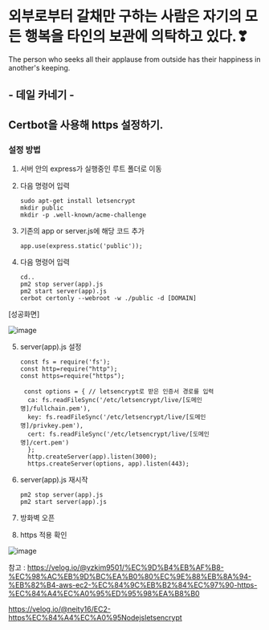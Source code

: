 # 외부로부터 갈채만 구하는 사람은 자기의 모든 행복을 타인의 보관에 의탁하고 있다.❣

The person who seeks all their applause from outside has their happiness in another's keeping.

## - 데일 카네기 -

## Certbot을 사용해 https 설정하기.

### 설정 방법

1. 서버 안의 express가 실행중인 루트 폴더로 이동
2. 다음 명령어 입력
     
       sudo apt-get install letsencrypt
       mkdir public
       mkdir -p .well-known/acme-challenge

3. 기존의 app or server.js에 해당 코드 추가

       app.use(express.static('public'));
       
4. 다음 명령어 입력

       cd..
       pm2 stop server(app).js
       pm2 start server(app).js
       cerbot certonly --webroot -w ./public -d [DOMAIN]
       
       
[성공화면]

![image](https://user-images.githubusercontent.com/85468215/128535349-184d2c9f-78a0-47a4-8107-b48dbea00836.png)

5. server(app).js 설정

       const fs = require('fs');
       const http=require("http");
       const https=require("https");

        const options = { // letsencrypt로 받은 인증서 경로를 입력
         ca: fs.readFileSync('/etc/letsencrypt/live/[도메인 명]/fullchain.pem'),
         key: fs.readFileSync('/etc/letsencrypt/live/[도메인 명]/privkey.pem'),
         cert: fs.readFileSync('/etc/letsencrypt/live/[도메인 명]/cert.pem')
         };
         http.createServer(app).listen(3000);
         https.createServer(options, app).listen(443);

6. server(app).js 재시작

       pm2 stop server(app).js
       pm2 start server(app).js
       
7. 방화벽 오픈

8. https 적용 확인

![image](https://user-images.githubusercontent.com/85468215/128535814-02f4d65b-c960-4900-b99e-162a114bb302.png)

참고 : https://velog.io/@yzkim9501/%EC%9D%B4%EB%AF%B8-%EC%98%AC%EB%9D%BC%EA%B0%80%EC%9E%88%EB%8A%94-%EB%82%B4-aws-ec2-%EC%84%9C%EB%B2%84%EC%97%90-https-%EC%84%A4%EC%A0%95%ED%95%98%EA%B8%B0

https://velog.io/@neity16/EC2-https%EC%84%A4%EC%A0%95Nodejsletsencrypt
